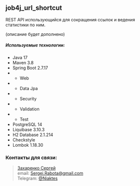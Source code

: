 ## job4j_url_shortcut

REST API использующийся для сокращения ссылок и ведения статистики по ним.

(описание будет дополнено)

##### Используемые технологии:
* Java 17
* Maven 3.8
* Spring Boot 2.7.17
* * Web 
* * Data Jpa 
* * Security
* * Validation
* * Test
* PostgreSQL 14
* Liquibase 3.10.3
* H2 Database 2.1.214
* Checkstyle
* Lombok 1.18.30

### Контакты для связи: 
> <a href="https://github.com/Niaktes/">Захаренко Сергей</a> <br>
email: <a href="mailto:Sergei.Rabota@gmail.com">Sergei.Rabota@gmail.com</a> <br>
Telegram: <a href="https://t.me/Niaktes">@Niaktes</a> <br>